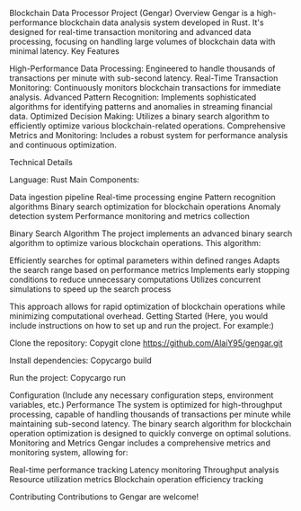 Blockchain Data Processor Project (Gengar)
Overview
Gengar is a high-performance blockchain data analysis system developed in Rust. It's designed for real-time transaction monitoring and advanced data processing, focusing on handling large volumes of blockchain data with minimal latency.
Key Features

High-Performance Data Processing: Engineered to handle thousands of transactions per minute with sub-second latency.
Real-Time Transaction Monitoring: Continuously monitors blockchain transactions for immediate analysis.
Advanced Pattern Recognition: Implements sophisticated algorithms for identifying patterns and anomalies in streaming financial data.
Optimized Decision Making: Utilizes a binary search algorithm to efficiently optimize various blockchain-related operations.
Comprehensive Metrics and Monitoring: Includes a robust system for performance analysis and continuous optimization.

Technical Details

Language: Rust
Main Components:

Data ingestion pipeline
Real-time processing engine
Pattern recognition algorithms
Binary search optimization for blockchain operations
Anomaly detection system
Performance monitoring and metrics collection



Binary Search Algorithm
The project implements an advanced binary search algorithm to optimize various blockchain operations. This algorithm:

Efficiently searches for optimal parameters within defined ranges
Adapts the search range based on performance metrics
Implements early stopping conditions to reduce unnecessary computations
Utilizes concurrent simulations to speed up the search process

This approach allows for rapid optimization of blockchain operations while minimizing computational overhead.
Getting Started
(Here, you would include instructions on how to set up and run the project. For example:)

Clone the repository:
Copygit clone https://github.com/AlaiY95/gengar.git

Install dependencies:
Copycargo build

Run the project:
Copycargo run


Configuration
(Include any necessary configuration steps, environment variables, etc.)
Performance
The system is optimized for high-throughput processing, capable of handling thousands of transactions per minute while maintaining sub-second latency. The binary search algorithm for blockchain operation optimization is designed to quickly converge on optimal solutions.
Monitoring and Metrics
Gengar includes a comprehensive metrics and monitoring system, allowing for:

Real-time performance tracking
Latency monitoring
Throughput analysis
Resource utilization metrics
Blockchain operation efficiency tracking

Contributing
Contributions to Gengar are welcome!
